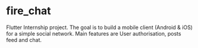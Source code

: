 # fire_chat

Flutter Internship project. The goal is to build a mobile client (Android & iOS) for a simple social network. Main features are User authorisation, posts feed and chat.
